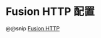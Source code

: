 # Fusion HTTP 配置

@@snip [Fusion HTTP](../../../../../fusion-http/src/main/resources/reference.conf)